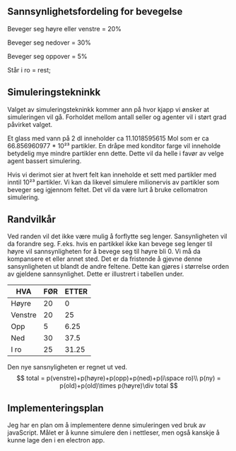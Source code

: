 ## Sannsynlighetsfordeling for bevegelse

Beveger seg høyre eller venstre = 20%

Beveger seg nedover = 30%

Beveger seg oppover = 5%

Står i ro = rest;

## Simuleringstekninkk

Valget av simuleringstekninkk kommer ann på hvor kjapp vi ønsker at simuleringen vil gå. Forholdet mellom antall seller og agenter vil i størt grad påvirket valget. 

Et glass med vann på 2 dl inneholder ca 11.1018595615 Mol som er ca 66.856960977 * 10²³ partikler. En dråpe med konditor farge vil inneholde betydelig mye mindre partikler enn dette. Dette vil da helle i favør av  velge agent bassert simulering.

Hvis vi derimot sier at hvert felt kan inneholde et sett med partikler med inntil 10²³ partikler. Vi kan da likevel simulere milionervis av partikler som beveger seg igjennom feltet. Det vil da være lurt å bruke cellomatron simulering. 

## Randvilkår

Ved randen vil det ikke være mulig å forflytte seg lenger. Sansynligheten vil da forandre seg. F.eks. hvis en partikkel ikke kan bevege seg lenger til høyre vil sannsynligheten for å bevege seg til høyre bli 0. Vi må da kompansere et eller annet sted. Det er da fristende å gjevne denne sansynligheten ut blandt de andre feltene. Dette kan gjøres i størrelse orden av gjeldene sannsynlighet. Dette er illustrert i tabellen under.

| HVA     | FØR  | ETTER |
| ------- | ---- | ----- |
| Høyre   | 20   | 0     |
| Venstre | 20   | 25    |
| Opp     | 5    | 6.25  |
| Ned     | 30   | 37.5  |
| I ro    | 25   | 31.25 |

Den nye sansnyligheten er regnet ut ved.
$$
total = p(venstre)+p(høyre)+p(opp)+p(ned)+p(i\space ro)\\
p(ny) = p(old)+p(old)\times p(høyre)\div total
$$

## Implementeringsplan

Jeg har en plan om å implementere denne simuleringen ved bruk av javaScript. Målet er å kunne simulere den i nettleser, men også kanskje å kunne lage den i en electron app.